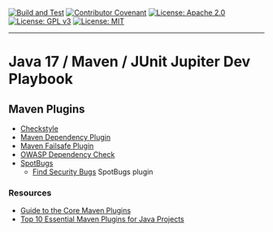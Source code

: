 [![Build and Test](https://github.com/devplaybooks/java17_maven_junit5/actions/workflows/CI.yml/badge.svg)](https://github.com/devplaybooks/java17_maven_junit5/actions/workflows/CI.yml)
[![Contributor Covenant](https://img.shields.io/badge/Contributor%20Covenant-2.1-4baaaa.svg)](CODE_OF_CONDUCT.md)
[![License: Apache 2.0](https://img.shields.io/badge/license-Apache%202.0-blue?style=flat-square)](LICENSE-APACHE)
[![License: GPL v3](https://img.shields.io/badge/License-GPLv3-blue.svg)](LICENSE-GPLv3)
[![License: MIT](https://img.shields.io/badge/license-MIT-blue?style=flat-square)](LICENSE-MIT)

---

# Java 17 / Maven / JUnit Jupiter Dev Playbook

## Maven Plugins

* [Checkstyle](https://checkstyle.org/)
* [Maven Dependency Plugin](https://maven.apache.org/plugins/maven-dependency-plugin/)
* [Maven Failsafe Plugin](https://maven.apache.org/surefire/maven-failsafe-plugin/)
* [OWASP Dependency Check](https://jeremylong.github.io/DependencyCheck/general/internals.html)
* [SpotBugs](https://spotbugs.github.io/)
  * [Find Security Bugs](https://find-sec-bugs.github.io/tutorials.htm#Maven) SpotBugs plugin

### Resources

* [Guide to the Core Maven Plugins](https://www.baeldung.com/core-maven-plugins)
* [Top 10 Essential Maven Plugins for Java Projects](https://medium.com/@AlexanderObregon/top-10-essential-maven-plugins-for-java-projects-a85b26a4de31)
